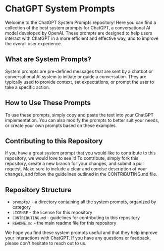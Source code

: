 # ChatGPT System Prompts

Welcome to the ChatGPT System Prompts repository! Here you can find a collection of the best system prompts for ChatGPT, a conversational AI model developed by OpenAI. These prompts are designed to help users interact with ChatGPT in a more efficient and effective way, and to improve the overall user experience.

## What are System Prompts?

System prompts are pre-defined messages that are sent by a chatbot or conversational AI system to initiate or guide a conversation. They are typically used to provide context, set expectations, or prompt the user to take a specific action.

## How to Use These Prompts

To use these prompts, simply copy and paste the text into your ChatGPT implementation. You can also modify the prompts to better suit your needs, or create your own prompts based on these examples.

## Contributing to this Repository

If you have a great system prompt that you would like to contribute to this repository, we would love to see it! To contribute, simply fork this repository, create a new branch for your changes, and submit a pull request. Make sure to include a clear and concise description of your changes, and follow the guidelines outlined in the CONTRIBUTING.md file.

## Repository Structure

- `prompts/` - a directory containing all the system prompts, organized by category
- `LICENSE` - the license for this repository
- `CONTRIBUTING.md` - guidelines for contributing to this repository
- `README.md` - the main readme file for this repository

We hope you find these system prompts useful and that they help improve your interactions with ChatGPT. If you have any questions or feedback, please don't hesitate to reach out to us.

